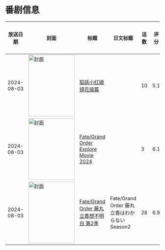 # 番剧信息

|放送日期|封面|标题|日文标题|话数|评分|评分人数|
|---|---|---|---|---|---|---|
|2024-08-03|<img src="//lain.bgm.tv/pic/cover/c/df/f6/449344_Zk6ls.jpg" alt="封面" style="width:150px;height:200px;object-fit:cover;">|[狐妖小红娘 镜花缘篇](https://bangumi.tv/subject/449344)||10|5.1|64人评分|
|2024-08-03|<img src="//lain.bgm.tv/pic/cover/c/0b/3d/506074_TuVuF.jpg" alt="封面" style="width:150px;height:200px;object-fit:cover;">|[Fate/Grand Order Explore Movie 2024](https://bangumi.tv/subject/506074)||3|6.1|64人评分|
|2024-08-03|<img src="//lain.bgm.tv/pic/cover/c/ce/e4/506873_xdo4D.jpg" alt="封面" style="width:150px;height:200px;object-fit:cover;">|[Fate/Grand Order 藤丸立香想不明白 第2季](https://bangumi.tv/subject/506873)|Fate/Grand Order 藤丸立香はわからない Season2|28|6.9|99人评分|
